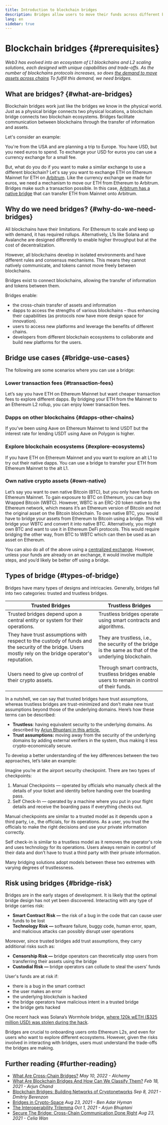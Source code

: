 ```yaml
---
title: Introduction to blockchain bridges
description: Bridges allow users to move their funds across different blockchains
lang: en
sidebar: true
---
```


# Blockchain bridges {#prerequisites}

_Web3 has evolved into an ecosystem of L1 blockchains and L2 scaling solutions, each designed with unique capabilities and trade-offs. As the number of blockchains protocols increases, so does [the demand to move assets across chains](<https://dune.xyz/eliasimos/Bridge-Away-(from-Ethereum)>) To fulfill this demand, we need bridges._

<Divider />

## What are bridges? {#what-are-bridges}

Blockchain bridges work just like the bridges we know in the physical world. Just as a physical bridge connects two physical locations, a blockchain bridge connects two blockchain ecosystems. Bridges facilitate communication between blockchains through the transfer of information and assets.

Let's consider an example:

You're from the USA and are planning a trip to Europe. You have USD, but you need euros to spend. To exchange your USD for euros you can use a currency exchange for a small fee.

But, what do you do if you want to make a similar exchange to use a different blockchain? Let's say you want to exchange ETH on Ethereum Mainnet for ETH on [Arbitrum](https://arbitrum.io/). Like the currency exchange we made for euros, we need a mechanism to move our ETH from Ethereum to Arbitrum. Bridges make such a transaction possible. In this case, [Arbitrum has a native bridge](https://bridge.arbitrum.io/) that can transfer ETH from Mainnet onto Arbitrum.


## Why do we need bridges? {#why-do-we-need-bridges}

All blockchains have their limitations. For Ethereum to scale and keep up with demand, it has required rollups. Alternatively, L1s like Solana and Avalanche are designed differently to enable higher throughput but at the cost of decentralization.

However, all blockchains develop in isolated environments and have different rules and consensus mechanisms. This means they cannot natively communicate, and tokens cannot move freely between blockchains.

Bridges exist to connect blockchains, allowing the transfer of information and tokens between them.

Bridges enable:

- the cross-chain transfer of assets and information
- dapps to access the strengths of various blockchains – thus enhancing their capabilities (as protocols now have more design space for innovation).
- users to access new platforms and leverage the benefits of different chains.
- developers from different blockchain ecosystems to collaborate and build new platforms for the users.

<Divider />

## Bridge use cases {#bridge-use-cases}

The following are some scenarios where you can use a bridge:

### Lower transaction fees {#transaction-fees}

Let’s say you have ETH on Ethereum Mainnet but want cheaper transaction fees to explore different dapps. By bridging your ETH from the Mainnet to an Ethereum L2 rollup, you can enjoy lower transaction fees.

### Dapps on other blockchains {#dapps-other-chains}

If you’ve been using Aave on Ethereum Mainnet to lend USDT but the interest rate for lending USDT using Aave on Polygon is higher.

### Explore blockchain ecosystems {#explore-ecosystems}

If you have ETH on Ethereum Mainnet and you want to explore an alt L1 to try out their native dapps. You can use a bridge to transfer your ETH from Ethereum Mainnet to the alt L1.

### Own native crypto assets {#own-native}

Let’s say you want to own native Bitcoin (BTC), but you only have funds on Ethereum Mainnet. To gain exposure to BTC on Ethereum, you can buy Wrapped Bitcoin (WBTC). However, WBTC is an ERC-20 token native to the Ethereum network, which means it’s an Ethereum version of Bitcoin and not the original asset on the Bitcoin blockchain. To own native BTC, you would have to bridge your assets from Ethereum to Bitcoin using a bridge. This will bridge your WBTC and convert it into native BTC. Alternatively, you might own BTC and want to use it in Ethereum DeFi protocols. This would require bridging the other way, from BTC to WBTC which can then be used as an asset on Ethereum.

<InfoBanner shouldCenter emoji=":bulb:">
  You can also do all of the above using a <a href="/get-eth/">centralized exchange</a>. However, unless your funds are already on an exchange, it would involve multiple steps, and you’d likely be better off using a bridge.
</InfoBanner>

<Divider />

## Types of bridge {#types-of-bridge}

Bridges have many types of designs and intricacies. Generally, bridges fall into two categories: trusted and trustless bridges.

| Trusted Bridges                                                                                                                                         | Trustless Bridges                                                                                      |
| ------------------------------------------------------------------------------------------------------------------------------------------------------- | ------------------------------------------------------------------------------------------------------ |
| Trusted bridges depend upon a central entity or system for their operations.                                                                            | Trustless bridges operate using smart contracts and algorithms.                                        |
| They have trust assumptions with respect to the custody of funds and the security of the bridge. Users mostly rely on the bridge operator's reputation. | They are trustless, i.e., the security of the bridge is the same as that of the underlying blockchain. |
| Users need to give up control of their crypto assets.                                                                                                   | Through smart contracts, trustless bridges enable users to remain in control of their funds.           |

In a nutshell, we can say that trusted bridges have trust assumptions, whereas trustless bridges are trust-minimized and don’t make new trust assumptions beyond those of the underlying domains. Here’s how these terms can be described:

- **Trustless**: having equivalent security to the underlying domains. As described by [Arjun Bhuptani in this article.](https://medium.com/connext/the-interoperability-trilemma-657c2cf69f17)
- **Trust assumptions:** moving away from the security of the underlying domains by adding external verifiers in the system, thus making it less crypto-economically secure.

To develop a better understanding of the key differences between the two approaches, let’s take an example:

Imagine you’re at the airport security checkpoint. There are two types of checkpoints:

1. Manual Checkpoints — operated by officials who manually check all the details of your ticket and identity before handing over the boarding pass.
2. Self Check-In — operated by a machine where you put in your flight details and receive the boarding pass if everything checks out.

Manual checkpoints are similar to a trusted model as it depends upon a third party, i.e., the officials, for its operations. As a user, you trust the officials to make the right decisions and use your private information correctly.

Self check-in is similar to a trustless model as it removes the operator's role and uses technology for its operations. Users always remain in control of their data and don’t have to trust a third party with their private information.

Many bridging solutions adopt models between these two extremes with varying degrees of trustlessness.

<Divider />

## Risk using bridges {#bridge-risk}

Bridges are in the early stages of development. It is likely that the optimal bridge design has not yet been discovered. Interacting with any type of bridge carries risk:

- **Smart Contract Risk —** the risk of a bug in the code that can cause user funds to be lost
- **Technology Risk —** software failure, buggy code, human error, spam, and malicious attacks can possibly disrupt user operations

Moreover, since trusted bridges add trust assumptions, they carry additional risks such as:

- **Censorship Risk —** bridge operators can theoretically stop users from transferring their assets using the bridge
- **Custodial Risk —** bridge operators can collude to steal the users’ funds

User's funds are at risk if:

- there is a bug in the smart contract
- the user makes an error
- the underlying blockchain is hacked
- the bridge operators have malicious intent in a trusted bridge
- the bridge gets hacked

One recent hack was Solana’s Wormhole bridge, [where 120k wETH ($325 million USD) was stolen during the hack](https://rekt.news/wormhole-rekt/).

Bridges are crucial to onboarding users onto Ethereum L2s, and even for users who want to explore different ecosystems. However, given the risks involved in interacting with bridges, users must understand the trade-offs the bridges are making.

<Divider />

## Further reading {#further-reading}

- [What Are Cross-Chain Bridges?](https://www.alchemy.com/overviews/cross-chain-bridges) _May 10, 2022 - Alchemy_
- [What Are Blockchain Bridges And How Can We Classify Them?](https://blog.li.finance/what-are-blockchain-bridges-and-how-can-we-classify-them-560dc6ec05fa) _Feb 18, 2021 - Arjun Chand_
- [Blockchain Bridges: Building Networks of Cryptonetworks](https://medium.com/1kxnetwork/blockchain-bridges-5db6afac44f8) _Sep 8, 2021 - Dmitriy Berenzon_
- [Bridges in Crypto-Space](https://medium.com/chainsafe-systems/bridges-in-crypto-space-12e158f5fd1e) _Aug 23, 2021 - Ben Adar Hyman_
- [The Interoperability Trilemma](https://medium.com/connext/the-interoperability-trilemma-657c2cf69f17) _Oct 1, 2021 - Arjun Bhuptani_
- [Secure The Bridge: Cross-Chain Communication Done Right](https://medium.com/dragonfly-research/secure-the-bridge-cross-chain-communication-done-right-part-i-993f76ffed5d) _Aug 23, 2021 - Celia Wan_
